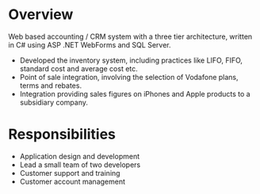
# Overview

Web based accounting / CRM system with a three tier architecture, written in C# using ASP .NET WebForms and SQL Server.

- Developed the inventory system, including practices like LIFO, FIFO, standard cost and average cost etc.
- Point of sale integration, involving the selection of Vodafone plans, terms and rebates.
- Integration providing sales figures on iPhones and Apple products to a subsidiary company.

# Responsibilities

- Application design and development
- Lead a small team of two developers
- Customer support and training
- Customer account management
